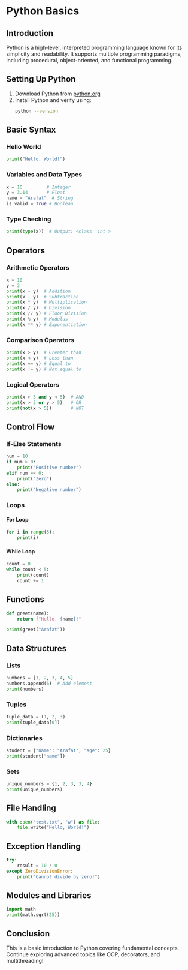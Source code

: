 # Python Basics

## Introduction
Python is a high-level, interpreted programming language known for its simplicity and readability. It supports multiple programming paradigms, including procedural, object-oriented, and functional programming.

## Setting Up Python
1. Download Python from [python.org](https://www.python.org/downloads/)
2. Install Python and verify using:
   ```sh
   python --version
   ```

## Basic Syntax
### Hello World
```python
print("Hello, World!")
```

### Variables and Data Types
```python
x = 10         # Integer
y = 3.14       # Float
name = "Arafat"  # String
is_valid = True # Boolean
```

### Type Checking
```python
print(type(x))  # Output: <class 'int'>
```

## Operators
### Arithmetic Operators
```python
x = 10
y = 3
print(x + y)  # Addition
print(x - y)  # Subtraction
print(x * y)  # Multiplication
print(x / y)  # Division
print(x // y) # Floor Division
print(x % y)  # Modulus
print(x ** y) # Exponentiation
```

### Comparison Operators
```python
print(x > y)  # Greater than
print(x < y)  # Less than
print(x == y) # Equal to
print(x != y) # Not equal to
```

### Logical Operators
```python
print(x > 5 and y < 5)  # AND
print(x > 5 or y > 5)   # OR
print(not(x > 5))       # NOT
```

## Control Flow
### If-Else Statements
```python
num = 10
if num > 0:
    print("Positive number")
elif num == 0:
    print("Zero")
else:
    print("Negative number")
```

### Loops
#### For Loop
```python
for i in range(5):
    print(i)
```
#### While Loop
```python
count = 0
while count < 5:
    print(count)
    count += 1
```

## Functions
```python
def greet(name):
    return f"Hello, {name}!"

print(greet("Arafat"))
```

## Data Structures
### Lists
```python
numbers = [1, 2, 3, 4, 5]
numbers.append(6)  # Add element
print(numbers)
```

### Tuples
```python
tuple_data = (1, 2, 3)
print(tuple_data[0])
```

### Dictionaries
```python
student = {"name": "Arafat", "age": 25}
print(student["name"])
```

### Sets
```python
unique_numbers = {1, 2, 3, 3, 4}
print(unique_numbers)
```

## File Handling
```python
with open("test.txt", "w") as file:
    file.write("Hello, World!")
```

## Exception Handling
```python
try:
    result = 10 / 0
except ZeroDivisionError:
    print("Cannot divide by zero!")
```

## Modules and Libraries
```python
import math
print(math.sqrt(25))
```

## Conclusion
This is a basic introduction to Python covering fundamental concepts. Continue exploring advanced topics like OOP, decorators, and multithreading!
